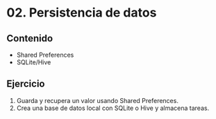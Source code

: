 # 02. Persistencia de datos

## Contenido
- Shared Preferences
- SQLite/Hive

## Ejercicio
1. Guarda y recupera un valor usando Shared Preferences.
2. Crea una base de datos local con SQLite o Hive y almacena tareas.
